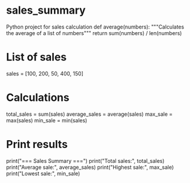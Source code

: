 # sales_summary
Python project for sales calculation
def average(numbers):
    """Calculates the average of a list of numbers"""
    return sum(numbers) / len(numbers)

# List of sales
sales = [100, 200, 50, 400, 150]

# Calculations
total_sales = sum(sales)
average_sales = average(sales)
max_sale = max(sales)
min_sale = min(sales)

# Print results
print("=== Sales Summary ===")
print("Total sales:", total_sales)
print("Average sale:", average_sales)
print("Highest sale:", max_sale)
print("Lowest sale:", min_sale)
